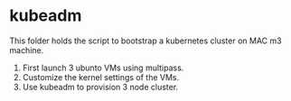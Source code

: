 # kubeadm
This folder holds the script to bootstrap a kubernetes cluster on MAC m3 machine.

1. First launch 3 ubunto VMs using multipass.
2. Customize the kernel settings of the VMs.
3. Use kubeadm to provision 3 node cluster.